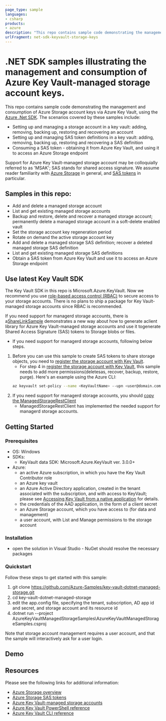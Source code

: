 ```yaml
---
page_type: sample
languages:
- csharp
products:
- azure
description: "This repo contains sample code demonstrating the management and consumption of Azure Storage account keys via Azure Key Vault."
urlFragment: net-sdk-keyvault-storage-keys
---
```


# .NET SDK samples illustrating the management and consumption of Azure Key Vault-managed storage account keys.  

This repo contains sample code demonstrating the management and consumption of Azure Storage account keys via Azure Key Vault, using the [Azure .Net SDK](https://docs.microsoft.com/en-us/dotnet/api/overview/azure/key-vault?view=azure-dotnet). The scenarios covered by these samples include:

* Setting up and managing a storage account in a key vault: adding, removing, backing up, restoring and recovering an account
* Setting up and managing SAS token definitions in a key vault: adding, removing, backing up, restoring and recovering a SAS definition
* Consuming a SAS token - obtaining it from Azure Key Vault, and using it to access an Azure Storage endpoint

Support for Azure Key Vault-managed storage account may be colloquially referred to as 'MSAK'; SAS stands for shared access signature. We assume reader familiarity with [Azure Storage](https://docs.microsoft.com/en-us/azure/storage/) in general, and [SAS tokens](https://docs.microsoft.com/en-us/azure/storage/common/storage-dotnet-shared-access-signature-part-1) in particular. 

## Samples in this repo:

* Add and delete a managed storage account
* List and get existing managed storage accounts
* Backup and restore, delete and recover a managed storage account; permanently delete a managed storage account in a soft-delete enabled vault
* Set the storage account key regeneration period
* Rotate on demand the active storage account key 
* Add and delete a managed storage SAS definition; recover a deleted managed storage SAS definition
* List and get existing managed storage SAS definitions
* Obtain a SAS token from Azure Key Vault and use it to access an Azure Storage endpoint

## Use latest Key Vault SDK

The Key Vault SDK in this repo is Microsoft.Azure.KeyVault. Now we recommend you use [role-based access control (RBAC)](https://docs.microsoft.com/azure/role-based-access-control/overview) to secure access to your storage accounts. There is no plans to ship a package for Key Vault-managed storage accounts since RBAC is recommended.

If you need support for managerd storage accounts, there is a[ShareLinkSample](https://github.com/Azure/azure-sdk-for-net/tree/master/sdkkeyvault/samples/sharelink) demonstrates a new way about how to generate aclient library for Azure Key Vault-managed storage accounts and use it togenerate Shared Access Signature (SAS) tokens to Storage blobs or files.
 
 
- If you need support for managerd storage accounts, following below steps.


1. Before you can use this sample to create SAS tokens to share storage objects, you need to [register the storage account with Key Vault](https://docs.microsoft.com/samples/azure/azure-sdk-for-net/share-link/#getting-started).
   - For step 4 in [register the storage account with Key Vault](https://docs.microsoft.com/samples/azure/azure-sdk-for-net/share-link/#getting-started), this sample needs to add more permissions(deletesas, recover, backup, restore, purge). Here's an example using the Azure CLI:
   ```bash
   az keyvault set-policy --name <KeyVaultName> --upn <user@domain.com> --storage-permissions get list set update regeneratekey getsas listsas setsas deletesas recover backup restore purge
   ```
2. If you need support for managerd storage accounts, you should  [copy the ManagedStorageRestClient](https://docs.microsoft.com/samples/azure/azure-sdk-for-net/share-link/#building-the-sample)
   - ManagedStorageRestClient has implemented the needed support for managerd storage accounts.

## Getting Started

### Prerequisites

- OS: Windows
- SDKs:
    - KeyVault data SDK: Microsoft.Azure.KeyVault ver. 3.0.0+
- Azure:
    - an active Azure subscription, in which you have the Key Vault Contributor role
	- an Azure key vault
    - an Azure Active Directory application, created in the tenant associated with the subscription, and with access to KeyVault; please see [Accessing Key Vault from a native application](https://blogs.technet.microsoft.com/kv/2016/09/17/accessing-key-vault-from-a-native-application) for details.
    - the credentials of the AAD application, in the form of a client secret
    - an Azure Storage account, which you have access to (for data and management)
    - a user account, with List and Manage permissions to the storage account
    

### Installation

- open the solution in Visual Studio - NuGet should resolve the necessary packages

### Quickstart
Follow these steps to get started with this sample:

1. git clone https://github.com/Azure-Samples/key-vault-dotnet-managed-storage.git
2. cd key-vault-dotnet-managed-storage
4. edit the app.config file, specifying the tenant, subscription, AD app id and secret, and storage account and its resource id
5. dotnet run --project AzureKeyVaultManagedStorageSamples\AzureKeyVaultManagedStorageSamples.csproj

Note that storage account management requires a user account, and that the sample will interactively ask for a user login. 

## Demo


## Resources

Please see the following links for additional information:

- [Azure Storage overview](https://docs.microsoft.com/en-us/azure/storage/)
- [Azure Storage SAS tokens](https://docs.microsoft.com/en-us/azure/storage/common/storage-dotnet-shared-access-signature-part-1)
- [Azure Key Vault-managed storage accounts](https://docs.microsoft.com/en-us/azure/key-vault/key-vault-ovw-storage-keys)
- [Azure Key Vault PowerShell reference](https://docs.microsoft.com/en-us/powershell/module/azurerm.keyvault/?view=azurermps-5.7.0)
- [Azure Key Vault CLI reference](https://docs.microsoft.com/en-us/cli/azure/keyvault?view=azure-cli-latest)


